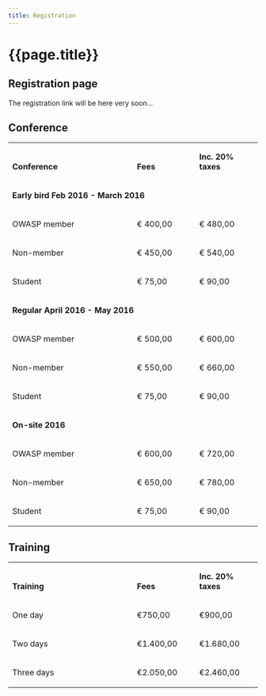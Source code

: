```yaml
---
title: Registration
---
```


# {{page.title}}

## Registration page

The registration link will be here very soon...


## Conference

<table cellspacing="0" cellpadding="0" width="500">
  <tbody>
    <tr>
      <td valign="bottom" class="titletable" width="50%"><p class="titletable"><b>Conference</b></p></td>
      <td valign="bottom" class="titletable" width="25%"><p class="titletable"><b>Fees</b></p></td>
      <td valign="bottom" class="titletable" width="25%"><p class="titletable"><b>Inc. 20% taxes</b></p></td>
    </tr>
    <tr>
      <td valign="bottom" class="subtitletable" colspan="3"><p class="subtitletable"><b>Early bird Feb 2016 - March 2016</b></p></td>
    </tr>
    <tr>
      <td valign="bottom" class="bodytable"><p class="bodytable">OWASP member</p></td>
      <td valign="bottom" class="bodytable"><p class="bodytable">€‎ 400,00</p></td>
      <td valign="bottom" class="bodytable"><p class="bodytable">€‎ 	480,00</p></td>
    </tr>
    <tr>
      <td valign="bottom" class="bodytable"><p class="bodytable">Non-member</p></td>
      <td valign="bottom" class="bodytable"><p class="bodytable">€‎ 	450,00</p></td>
      <td valign="bottom" class="bodytable"><p class="bodytable">€‎ 	540,00</p></td>
    </tr>
    <tr>
      <td valign="bottom" class="bodytable"><p class="bodytable">Student</p></td>
      <td valign="bottom" class="bodytable"><p class="bodytable">€‎ 	75,00</p></td>
      <td valign="bottom" class="bodytable"><p class="bodytable">€‎ 	90,00</p></td>
    </tr>
    <tr>
      <td valign="bottom" class="subtitletable" colspan="3"><p class="subtitletable"><b>Regular April 2016 - May 2016</b></p></td>
    </tr>
    <tr>
      <td valign="bottom" class="bodytable"><p class="bodytable">OWASP member</p></td>
      <td valign="bottom" class="bodytable"><p class="bodytable">€‎ 	500,00</p></td>
      <td valign="bottom" class="bodytable"><p class="bodytable">€‎ 	600,00</p></td>
    </tr>
    <tr>
      <td valign="bottom" class="bodytable"><p class="bodytable">Non-member</p></td>
      <td valign="bottom" class="bodytable"><p class="bodytable">€‎ 	550,00</p></td>
      <td valign="bottom" class="bodytable"><p class="bodytable">€‎ 	660,00</p></td>
    </tr>
    <tr>
      <td valign="bottom" class="bodytable"><p class="bodytable">Student</p></td>
      <td valign="bottom" class="bodytable"><p class="bodytable">€‎ 	75,00</p></td>
      <td valign="bottom" class="bodytable"><p class="bodytable">€‎ 	90,00</p></td>
    </tr>
    <tr>
      <td valign="bottom" class="subtitletable" colspan="3"><p class="subtitletable"><b>On-site 2016</b></p></td>
    </tr>
    <tr>
      <td valign="bottom" class="bodytable"><p class="bodytable">OWASP member</p></td>
      <td valign="bottom" class="bodytable"><p class="bodytable">€‎ 	600,00</p></td>
      <td valign="bottom" class="bodytable"><p class="bodytable">€‎ 	720,00</p></td>
    </tr>
    <tr>
      <td valign="bottom" class="bodytable"><p class="bodytable">Non-member</p></td>
      <td valign="bottom" class="bodytable"><p class="bodytable">€‎ 650,00</p></td>
      <td valign="bottom" class="bodytable"><p class="bodytable">€‎ 780,00</p></td>
    </tr>
    <tr>
      <td valign="bottom" class="bodytable"><p class="bodytable">Student</p></td>
      <td valign="bottom" class="bodytable"><p class="bodytable">€‎ 75,00</p></td>
      <td valign="bottom" class="bodytable"><p class="bodytable">€‎ 90,00</p></td>
    </tr>
  </tbody>
</table>

## Training
<table cellspacing="0" cellpadding="0" width="500">
  <tbody>
    <tr>
      <td valign="bottom" class="titletable" width="50%"><p class="titletable"><b>Training</b></p></td>
      <td valign="bottom" class="titletable" width="25%"><p class="titletable"><b>Fees</b></p></td>
      <td valign="bottom" class="titletable" width="25%"><p class="titletable"><b>Inc. 20% taxes</b></p></td>
    </tr>
    <tr>
      <td valign="bottom" class="bodytable"><p class="bodytable">One day</p></td>
      <td valign="bottom" class="bodytable"><p class="bodytable">€750,00</p></td>
      <td valign="bottom" class="bodytable"><p class="bodytable">€900,00</p></td>
    </tr>
    <tr>
      <td valign="bottom" class="bodytable"><p class="bodytable">Two days</p></td>
      <td valign="bottom" class="bodytable"><p class="bodytable">€1.400,00</p></td>
      <td valign="bottom" class="bodytable"><p class="bodytable">€1.680,00</p></td>
    </tr>
    <tr>
      <td valign="bottom" class="bodytable"><p class="bodytable">Three days</p></td>
      <td valign="bottom" class="bodytable"><p class="bodytable">€2.050,00</p></td>
      <td valign="bottom" class="bodytable"><p class="bodytable">€2.460,00</p></td>
    </tr>
  </tbody>
</table>
